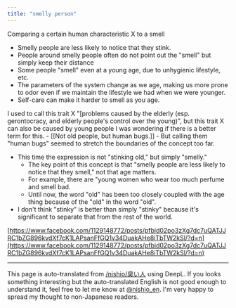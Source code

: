```yaml
---
title: "smelly person"
---
```


Comparing a certain human characteristic X to a smell

- Smelly people are less likely to notice that they stink.
- People around smelly people often do not point out the "smell" but simply keep their distance
- Some people "smell" even at a young age, due to unhygienic lifestyle, etc.
- The parameters of the system change as we age, making us more prone to odor even if we maintain the lifestyle we had when we were younger.
- Self-care can make it harder to smell as you age.

I used to call this trait X "[problems caused by the elderly (esp. gerontocracy, and elderly people's control over the young)", but this trait X can also be caused by young people I was wondering if there is a better term for this.
    - [[Not old people, but human bugs.]]
    - But calling them "human bugs" seemed to stretch the boundaries of the concept too far.
- This time the expression is not "stinking old," but simply "smelly."
    - The key point of this concept is that "smelly people are less likely to notice that they smell," not that age matters.
    - For example, there are "young women who wear too much perfume and smell bad.
    - Until now, the word "old" has been too closely coupled with the age thing because of the "old" in the word "old".
- I don't think "stinky" is better than simply "stinky" because it's significant to separate that from the rest of the world.

[https://www.facebook.com/1129148772/posts/pfbid02po3zXg7dc7uQATJJRC1bZG896kvdXf7cK1LAPsanFfGQ1v34DuakAHe8iTbTW2kSl/?d=n](https://www.facebook.com/1129148772/posts/pfbid02po3zXg7dc7uQATJJRC1bZG896kvdXf7cK1LAPsanFfGQ1v34DuakAHe8iTbTW2kSl/?d=n)

---
This page is auto-translated from [/nishio/臭い人](https://scrapbox.io/nishio/臭い人) using DeepL. If you looks something interesting but the auto-translated English is not good enough to understand it, feel free to let me know at [@nishio_en](https://twitter.com/nishio_en). I'm very happy to spread my thought to non-Japanese readers.